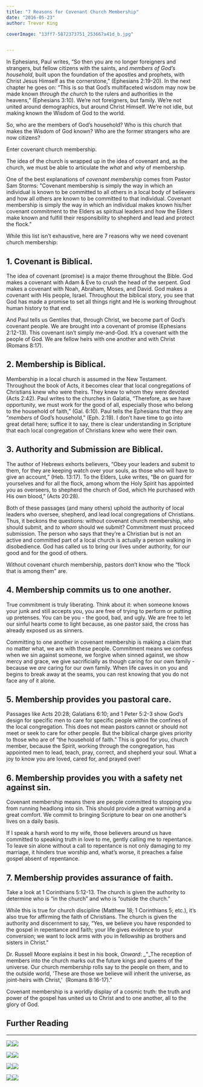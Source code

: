```yaml
---
title: "7 Reasons for Covenant Church Membership"
date: "2016-05-23"
author: Trevor King

coverImage: "13ff7-5872373751_253667a41d_b.jpg"


---
```


In Ephesians, Paul writes, “So then you are no longer foreigners and strangers, but fellow citizens with the saints, and _members of God’s household_, built upon the foundation of the apostles and prophets, with Christ Jesus Himself as the cornerstone,” (Ephesians 2:19-20). In the next chapter he goes on: “This is so that God’s multifaceted wisdom may now be made known _through the church_ to the rulers and authorities in the heavens,” (Ephesians 3:10). We’re not foreigners, but family. We’re not united around demographics, but around Christ Himself. We’re not idle, but making known the Wisdom of God to the world.

So, who are the members of God’s household? Who is this church that makes the Wisdom of God known? Who are the former strangers who are now citizens?

Enter covenant church membership.

The idea of the church is wrapped up in the idea of covenant and, as the church, we must be able to articulate the _what_ and _why_ of membership.

One of the best explanations of _covenant membership_ comes from Pastor Sam Storms: "Covenant membership is simply the way in which an individual is known to be committed to all others in a local body of believers and how all others are known to be committed to that individual. Covenant membership is simply the way in which an individual makes known his/her covenant commitment to the Elders as spiritual leaders and how the Elders make known and fulfill their responsibility to shepherd and lead and protect the flock."

While this list isn’t exhaustive, here are 7 reasons why we need covenant church membership:

## **1\. Covenant is Biblical.**

The idea of covenant (promise) is a major theme throughout the Bible. God makes a covenant with Adam & Eve to crush the head of the serpent. God makes a covenant with Noah, Abraham, Moses, and David. God makes a covenant with His people, Israel. Throughout the biblical story, you see that God has made a promise to set all things right and He is working throughout human history to that end.

And Paul tells us Gentiles that, through Christ, we become part of God’s covenant people. We are brought into a covenant of promise (Ephesians 2:12-13). This covenant isn’t simply me-and-God. It’s a covenant with the people of God. We are fellow heirs with one another and with Christ (Romans 8:17).

## **2\. Membership is Biblical.**

Membership in a local church is assumed in the New Testament. Throughout the book of Acts, it becomes clear that local congregations of Christians knew who were theirs. They knew to whom they were devoted (Acts 2:42). Paul writes to the churches in Galatia, “Therefore, as we have opportunity, we must work for the good of all, especially those who belong to the household of faith,” (Gal. 6:10). Paul tells the Ephesians that they are “_members_ of God’s household,” (Eph. 2:19). I don’t have time to go into great detail here; suffice it to say, there is clear understanding in Scripture that each local congregation of Christians knew who were their own.

## **3\. Authority and Submission are Biblical.**

The author of Hebrews exhorts believers, “Obey your leaders and submit to them, for they are keeping watch over your souls, as those who will have to give an account,” (Heb. 13:17). To the Elders, Luke writes, “Be on guard for yourselves and for all the flock, among whom the Holy Spirit has appointed you as overseers, to shepherd the church of God, which He purchased with His own blood,” (Acts 20:28).

Both of these passages (and many others) uphold the authority of local leaders who oversee, shepherd, and lead local congregations of Christians. Thus, it beckons the questions: without covenant church membership, _who_ should submit, and _to whom_ should we submit? Commitment must proceed submission. The person who says that they’re a Christian but is not an active and committed part of a local church is actually a person walking in disobedience. God has called us to bring our lives under authority, for our good and for the good of others.

Without covenant church membership, pastors don’t know who the “flock that is among them” are.

## **4\. Membership commits us to one another.**

True commitment is truly liberating. Think about it: when someone knows your junk and still accepts you, you are free of trying to perform or putting up pretenses. You can be you - the good, bad, and ugly. We are free to let our sinful hearts come to light because, as one pastor said, the cross has already exposed us as sinners.

Committing to one another in covenant membership is making a claim that no matter what, we are with these people. Commitment means we confess when we sin against someone, we forgive when sinned against, we show mercy and grace, we give sacrificially as though caring for our own family - because we _are_ caring for our own family. When life caves in on you and begins to break away at the seams, you can rest knowing that you do not face any of it alone.

## **5\. Membership provides you pastoral care.**

Passages like Acts 20:28; Galatians 6:10; and 1 Peter 5:2-3 show God’s design for specific men to care for specific people within the confines of the local congregation. This does not mean pastors cannot or should not meet or seek to care for other people. But the biblical charge gives priority to those who are of “the household of faith.” This is good for you, church member, because the Spirit, working through the congregation, has appointed men to lead, teach, pray, correct, and shepherd your soul. What a joy to know you are loved, cared for, and prayed over!

## **6\. Membership provides you with a safety net against sin.**

Covenant membership means there are people committed to stopping you from running headlong into sin. This should provide a great warning and a great comfort. We commit to bringing Scripture to bear on one another’s lives on a daily basis.

If I speak a harsh word to my wife, those believers around us have committed to speaking truth in love to me, gently calling me to repentance. To leave sin alone without a call to repentance is not only damaging to my marriage, it hinders true worship and, what’s worse, it preaches a false gospel absent of repentance.

## **7\. Membership provides assurance of faith.**

Take a look at 1 Corinthians 5:12-13. The church is given the authority to determine who is “in the church” and who is “outside the church.”

While this is true for church discipline (Matthew 18; 1 Corinthians 5; etc.), it’s also true for affirming the faith of Christians. The church is given the authority and discernment to say, “Yes, we believe you have responded to the gospel in repentance and faith; your life gives evidence to your conversion; we want to lock arms with you in fellowship as brothers and sisters in Christ."

Dr. Russell Moore explains it best in his book, _Onward_: _"_The reception of members into the church marks out the future kings and queens of the universe. Our church membership rolls say to the people on them, and to the outside world, 'These are those we believe will inherit the universe, as joint-heirs with Christ,'  (Romans 8:16-17)."

Covenant membership is a worldly display of a cosmic truth: the truth and power of the gospel has united us to Christ and to one another, all to the glory of God.

## Further Reading

* * *

[![](//ws-na.amazon-adsystem.com/widgets/q?_encoding=UTF8&ASIN=B007RPROLO&Format=_SL250_&ID=AsinImage&MarketPlace=US&ServiceVersion=20070822&WS=1&tag=keelancook-20&language=en_US)](https://www.amazon.com/Church-Membership-Represents-Building-Churches-ebook/dp/B007RPROLO?dchild=1&keywords=church+membership&qid=1614977119&sr=8-1&linkCode=li3&tag=keelancook-20&linkId=091c61218924f5049e208b7e8a7bd50c&language=en_US&ref_=as_li_ss_il)![](https://ir-na.amazon-adsystem.com/e/ir?t=keelancook-20&language=en_US&l=li3&o=1&a=B007RPROLO)

[![](//ws-na.amazon-adsystem.com/widgets/q?_encoding=UTF8&ASIN=0825444454&Format=_SL250_&ID=AsinImage&MarketPlace=US&ServiceVersion=20070822&WS=1&tag=keelancook-20&language=en_US)](https://www.amazon.com/Questions-Church-Membership-Discipline-Answers/dp/0825444454?dchild=1&keywords=church+membership&qid=1614976474&sr=8-2&linkCode=li3&tag=keelancook-20&linkId=cf94c30b7dff3721bead10b02df928f1&language=en_US&ref_=as_li_ss_il)![](https://ir-na.amazon-adsystem.com/e/ir?t=keelancook-20&language=en_US&l=li3&o=1&a=0825444454)

[![](//ws-na.amazon-adsystem.com/widgets/q?_encoding=UTF8&ASIN=B000SEU3FK&Format=_SL250_&ID=AsinImage&MarketPlace=US&ServiceVersion=20070822&WS=1&tag=keelancook-20&language=en_US)](https://www.amazon.com/Membership-Matters-Insights-Effective-Assimilation-ebook/dp/B000SEU3FK?dchild=1&keywords=church+membership&qid=1614976474&sr=8-5&linkCode=li3&tag=keelancook-20&linkId=92de13283330a64d429fd7fafbef0cc8&language=en_US&ref_=as_li_ss_il)![](https://ir-na.amazon-adsystem.com/e/ir?t=keelancook-20&language=en_US&l=li3&o=1&a=B000SEU3FK)

[![](//ws-na.amazon-adsystem.com/widgets/q?_encoding=UTF8&ASIN=B076HG17TM&Format=_SL250_&ID=AsinImage&MarketPlace=US&ServiceVersion=20070822&WS=1&tag=keelancook-20&language=en_US)](https://www.amazon.com/Am-Church-Member-Discovering-Difference-ebook/dp/B076HG17TM?dchild=1&keywords=church+membership&qid=1614976474&sr=8-6&linkCode=li3&tag=keelancook-20&linkId=17c422fac262a5a2f03d275e28c4bfc5&language=en_US&ref_=as_li_ss_il)![](https://ir-na.amazon-adsystem.com/e/ir?t=keelancook-20&language=en_US&l=li3&o=1&a=B076HG17TM)
